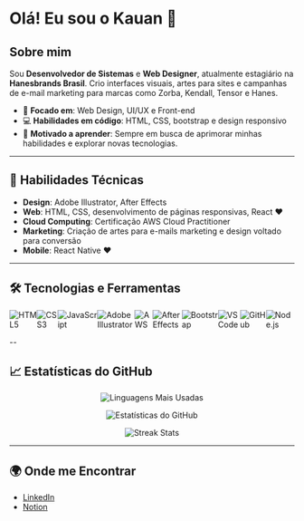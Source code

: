 # Olá! Eu sou o Kauan 👋

## Sobre mim
Sou **Desenvolvedor de Sistemas** e **Web Designer**, atualmente estagiário na **Hanesbrands Brasil**. Crio interfaces visuais, artes para sites e campanhas de e-mail marketing para marcas como Zorba, Kendall, Tensor e Hanes.

- 🎨 **Focado em**: Web Design, UI/UX e Front-end
- 💻 **Habilidades em código**: HTML, CSS, bootstrap e design responsivo
- 🚀 **Motivado a aprender**: Sempre em busca de aprimorar minhas habilidades e explorar novas tecnologias.

---

## 🔧 Habilidades Técnicas
- **Design**: Adobe Illustrator, After Effects
- **Web**: HTML, CSS, desenvolvimento de páginas responsivas, React ❤️
- **Cloud Computing**: Certificação AWS Cloud Practitioner
- **Marketing**: Criação de artes para e-mails marketing e design voltado para conversão
- **Mobile**: React Native ❤️

---

## 🛠️ Tecnologias e Ferramentas

<div style="display: flex; align-items: center;">
  <img src="https://img.shields.io/badge/HTML5-E34F26?style=for-the-badge&logo=html5&logoColor=white" alt="HTML5" />
  <img src="https://img.shields.io/badge/CSS3-1572B6?style=for-the-badge&logo=css3&logoColor=white" alt="CSS3" />
  <img src="https://img.shields.io/badge/JavaScript-F7DF1E?style=for-the-badge&logo=javascript&logoColor=black" alt="JavaScript" />
  <img src="https://img.shields.io/badge/Adobe%20Illustrator-FF9A00?style=for-the-badge&logo=adobe%20illustrator&logoColor=white" alt="Adobe Illustrator" />
  <img src="https://img.shields.io/badge/AWS-232F3E?style=for-the-badge&logo=amazon-aws&logoColor=white" alt="AWS" />
  <img src="https://img.shields.io/badge/After%20Effects-9999FF?style=for-the-badge&logo=adobe-after-effects&logoColor=white" alt="After Effects" />
  <!-- Bootstrap -->
  <img src="https://img.shields.io/badge/Bootstrap-563D7C?style=for-the-badge&logo=bootstrap&logoColor=white" alt="Bootstrap"/>
  
  <!-- Visual Studio Code -->
  <img src="https://img.shields.io/badge/VS%20Code-007ACC?style=for-the-badge&logo=visual-studio-code&logoColor=white" alt="VS Code"/>
  
  <!-- GitHub -->
  <img src="https://img.shields.io/badge/GitHub-181717?style=for-the-badge&logo=github&logoColor=white" alt="GitHub"/>

  <!-- GitLab
  <img src="https://img.shields.io/badge/GitLab-FC6D26?style=for-the-badge&logo=gitlab&logoColor=white" alt="GitLab"/> -->

  <!-- Node.js -->
  <img src="https://img.shields.io/badge/Node.js-339933?style=for-the-badge&logo=node.js&logoColor=white" alt="Node.js"/>

</div>

--

## 📈 Estatísticas do GitHub
<div align="center">
  
![Linguagens Mais Usadas](https://github-readme-stats.vercel.app/api/top-langs/?username=wikipay007&layout=compact&theme=radical&hide_border=true&card_width=400)

![Estatísticas do GitHub](https://github-readme-stats.vercel.app/api?username=wikipay007&show_icons=true&theme=radical)

![Streak Stats](https://github-readme-streak-stats.herokuapp.com/?user=wikipay007&theme=radical)

</div>

---

## 🌍 Onde me Encontrar
- [LinkedIn](https://www.linkedin.com/in/kauan-santos-1585072a5/)
- [Notion](https://www.notion.so/cineletra/SENAI-2024-84b2b37ad92b4cf0bd0732abf627391f)
